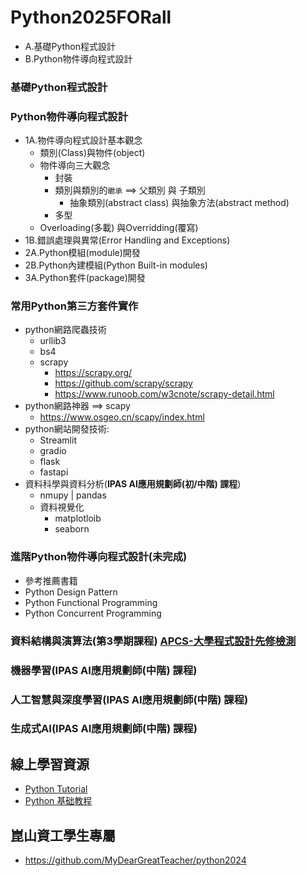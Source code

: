 # Python2025FORall
- A.基礎Python程式設計
- B.Python物件導向程式設計
### 基礎Python程式設計

### Python物件導向程式設計 
- 1A.物件導向程式設計基本觀念
  - 類別(Class)與物件(object)
  - 物件導向三大觀念
    - 封裝
    - 類別與類別的`繼承` ==> 父類別 與 子類別
      - 抽象類別(abstract class) 與抽象方法(abstract method)
    - 多型
  - Overloading(多載) 與Overridding(覆寫)
- 1B.錯誤處理與異常(Error Handling and Exceptions)
- 2A.Python模組(module)開發
- 2B.Python內建模組(Python Built-in modules)
- 3A.Python套件(package)開發

### 常用Python第三方套件實作
- python網路爬蟲技術
  - urllib3
  - bs4
  - scrapy
    - https://scrapy.org/
    - https://github.com/scrapy/scrapy
    - https://www.runoob.com/w3cnote/scrapy-detail.html 
- python網路神器 ==> scapy
  - https://www.osgeo.cn/scapy/index.html 
- python網站開發技術:
  - Streamlit
  - gradio
  - flask
  - fastapi
- 資料科學與資料分析(**IPAS AI應用規劃師(初/中階) 課程**)
  - nmupy | pandas
  - 資料視覺化
    - matplotloib
    - seaborn

### 進階Python物件導向程式設計(未完成)
- 參考推薦書籍
- Python Design Pattern
- Python Functional Programming
- Python Concurrent Programming

### 資料結構與演算法(第3學期課程) [**APCS-大學程式設計先修檢測**](https://apcs.csie.ntnu.edu.tw/)
### 機器學習(**IPAS AI應用規劃師(中階) 課程**)
### 人工智慧與深度學習(**IPAS AI應用規劃師(中階) 課程**)
### 生成式AI(**IPAS AI應用規劃師(中階) 課程**)

## 線上學習資源
- [Python Tutorial](https://www.w3schools.com/python/)
- [Python 基础教程](https://www.runoob.com/python/python-tutorial.html)

## 崑山資工學生專屬
- https://github.com/MyDearGreatTeacher/python2024
